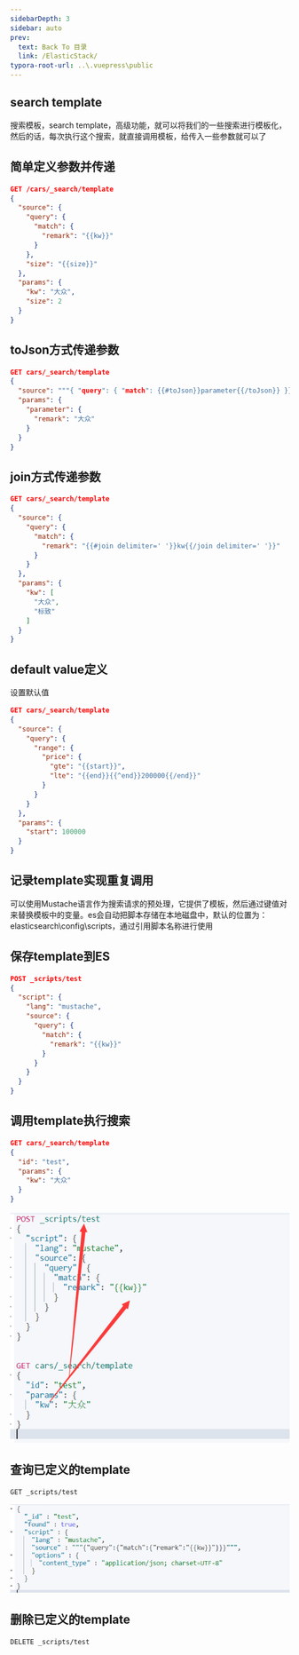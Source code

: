 ```yaml
---
sidebarDepth: 3
sidebar: auto
prev:
  text: Back To 目录
  link: /ElasticStack/
typora-root-url: ..\.vuepress\public
---
```




## search template

搜索模板，search template，高级功能，就可以将我们的一些搜索进行模板化，然后的话，每次执行这个搜索，就直接调用模板，给传入一些参数就可以了

## 简单定义参数并传递

```json
GET /cars/_search/template
{
  "source": {
    "query": {
      "match": {
        "remark": "{{kw}}"
      }
    },
    "size": "{{size}}"
  },
  "params": {
    "kw": "大众",
    "size": 2
  }
}
```

## toJson方式传递参数

```json
GET cars/_search/template
{
  "source": """{ "query": { "match": {{#toJson}}parameter{{/toJson}} }}""",
  "params": {
    "parameter": {
      "remark": "大众"
    }
  }
}
```

## join方式传递参数

```json
GET cars/_search/template
{
  "source": {
    "query": {
      "match": {
        "remark": "{{#join delimiter=' '}}kw{{/join delimiter=' '}}"
      }
    }
  },
  "params": {
    "kw": [
      "大众",
      "标致"
    ]
  }
}
```

## default value定义

设置默认值

```json
GET cars/_search/template
{
  "source": {
    "query": {
      "range": {
        "price": {
          "gte": "{{start}}",
          "lte": "{{end}}{{^end}}200000{{/end}}"
        }
      }
    }
  },
  "params": {
    "start": 100000
  }
}
```

## 记录template实现重复调用

可以使用Mustache语言作为搜索请求的预处理，它提供了模板，然后通过键值对来替换模板中的变量。es会自动把脚本存储在本地磁盘中，默认的位置为：elasticsearch\config\scripts，通过引用脚本名称进行使用



## **保存template到ES**

```json
POST _scripts/test
{
  "script": {
    "lang": "mustache",
    "source": {
      "query": {
        "match": {
          "remark": "{{kw}}"
        }
      }
    }
  }
}
```



## 调用template执行搜索

```json
GET cars/_search/template
{
  "id": "test",
  "params": {
    "kw": "大众"
  }
}

```

![](/images/elasticsearch/image-20211113053302839.png)



## **查询已定义的template**

```
GET _scripts/test
```

![](/images/elasticsearch/image-20211113053437221.png)

## 删除已定义的template

```
DELETE _scripts/test
```



